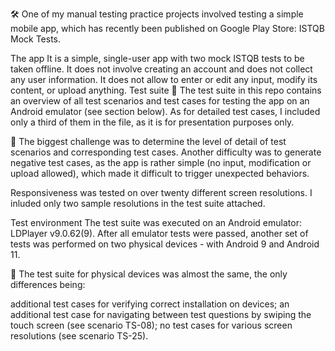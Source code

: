 🛠️ One of my manual testing practice projects involved testing a simple mobile app, which has recently been published on Google Play Store: ISTQB Mock Tests.

The app
It is a simple, single-user app with two mock ISTQB tests to be taken offline.
It does not involve creating an account and does not collect any user information.
It does not allow to enter or edit any input, modify its content, or upload anything.
Test suite
📜 The test suite in this repo contains an overview of all test scenarios and test cases for testing the app on an Android emulator (see section below). As for detailed test cases, I included only a third of them in the file, as it is for presentation purposes only.

🤔 The biggest challenge was to determine the level of detail of test scenarios and corresponding test cases. Another difficulty was to generate negative test cases, as the app is rather simple (no input, modification or upload allowed), which made it difficult to trigger unexpected behaviors.

Responsiveness was tested on over twenty different screen resolutions. I inluded only two sample resolutions in the test suite attached.

Test environment
The test suite was executed on an Android emulator: LDPlayer v9.0.62(9). After all emulator tests were passed, another set of tests was performed on two physical devices - with Android 9 and Android 11.

📱 The test suite for physical devices was almost the same, the only differences being:

additional test cases for verifying correct installation on devices;
an additional test case for navigating between test questions by swiping the touch screen (see scenario TS-08);
no test cases for various screen resolutions (see scenario TS-25).
